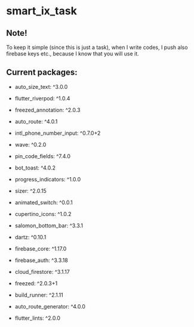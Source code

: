# smart_ix_task

## Note!
To keep it simple (since this is just a task), when I write codes, I push also firebase keys etc., because I know that you will use it.

## Current packages:

 * auto_size_text: ^3.0.0
  
 * flutter_riverpod: ^1.0.4
  
 * freezed_annotation: ^2.0.3
  
 * auto_route: ^4.0.1
  
 * intl_phone_number_input: ^0.7.0+2
  
 * wave: ^0.2.0
  
 * pin_code_fields: ^7.4.0
  
 * bot_toast: ^4.0.2
  
 * progress_indicators: ^1.0.0
  
 * sizer: ^2.0.15
  
 * animated_switch: ^0.0.1
  
 * cupertino_icons: ^1.0.2
  
 * salomon_bottom_bar: ^3.3.1
  
 * dartz: ^0.10.1
  
 * firebase_core: ^1.17.0
  
 * firebase_auth: ^3.3.18
  
 * cloud_firestore: ^3.1.17 

 * freezed: ^2.0.3+1
  
 * build_runner: ^2.1.11
  
 * auto_route_generator: ^4.0.0
  
 * flutter_lints: ^2.0.0

